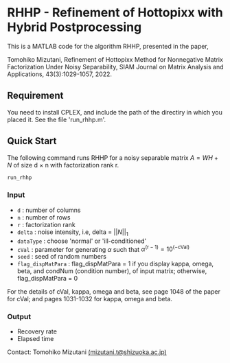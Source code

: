 # RHHP - Refinement of Hottopixx with Hybrid Postprocessing
This is a MATLAB code for the algorithm RHHP, presented in the paper, 

Tomohiko Mizutani, Refinement of Hottopixx Method for Nonnegative Matrix Factorization Under Noisy Separability, SIAM Journal on Matrix Analysis and Applications, 43(3):1029-1057, 2022.

## Requirement
You need to install CPLEX, and include the path of the directiry in which you placed it. See the file 'run_rhhp.m'.

## Quick Start
The following command runs RHHP for a noisy separable matrix  $A = W H + N$ of size d $\times$ n with factorization rank r.


```bash
run_rhhp
```

### Input 
- ``d`` : number of columns  
- ``n`` : number of rows
- ``r`` : factorization rank
- ``delta`` : noise intensity, i.e, delta = $||N||_1$
- ``dataType`` : choose 'normal' or 'ill-conditioned'
- ``cVal`` : parameter for generating $\alpha$ such that 
                     $\alpha^{(\text{r}-1)} = 10^{(-\text{cVal})}$
- ``seed`` : seed of random numbers
- ``flag_dispMatPara`` : flag_dispMatPara = 1 if you display kappa, omega, beta, and condNum (condition number), of input matrix; otherwise, flag_dispMatPara = 0

For the details of cVal, kappa, omega and beta, see page 1048 of the paper for cVal; and pages 1031-1032 for kappa, omega and beta.

### Output
- Recovery rate
- Elapsed time


Contact: Tomohiko Mizutani [(mizutani.t@shizuoka.ac.jp)](mailto:mizutani.t@shizuoka.ac.jp)

